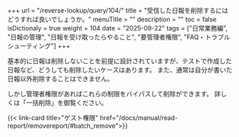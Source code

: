 +++
url = "/reverse-lookup/query/104/"
title = "受信した日報を削除するにはどうすれば良いでしょうか。"
menuTitle = ""
description = ""
toc = false
isDictionaly = true
weight = 104
date = "2025-09-22"
tags = ["日常業務編", "日報の管理", "日報を受け取ったらやること", "要管理者権限", "FAQ・トラブルシューティング"]
+++

基本的に日報は削除しないことを前提に設計されていますが、テストで作成した日報など、どうしても削除したいケースはあります。
また、通常は自分が書いた日報以外削除することはできません。

しかし管理者権限があればこれらの制限をバイパスして削除ができます。
詳しくは「一括削除」を御覧ください。

{{< link-card title="ゲスト権限"    href="/docs/manual/read-report/removereport/#batch_remove">}}
